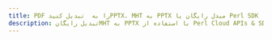 ---title: PDF را به  تبدیل کنیدPPTX، MHT به PPTX مبدل رایگان یا Perl SDKdescription: تبدیل رایگانMHT به PPTX با استفاده از Perl Cloud APIs & SDK همچنین اسناد PDF را در Cloud ایجاد، ویرایش و رندر کنید.---